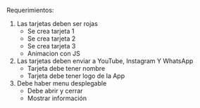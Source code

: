 Requerimientos:
1. Las tarjetas deben ser rojas
   - Se crea tarjeta 1
   - Se crea tarjeta 2
   - Se crea tarjeta 3
   - Animacion con JS
2. Las tarjetas deben enviar a YouTube, Instagram Y WhatsApp
   - Tarjeta debe tener nombre
   - Tarjeta debe tener logo de la App
3. Debe haber menu desplegable
   - Debe abrir y cerrar
   - Mostrar información
   
